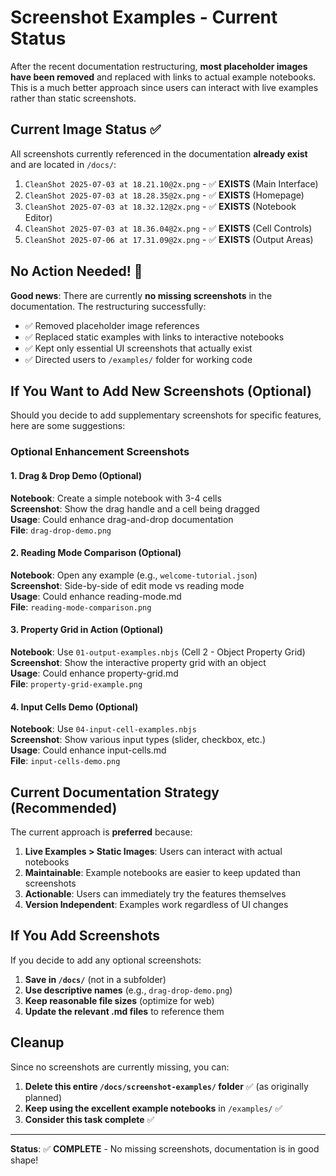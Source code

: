 # Screenshot Examples - Current Status

After the recent documentation restructuring, **most placeholder images have been removed** and replaced with links to actual example notebooks. This is a much better approach since users can interact with live examples rather than static screenshots.

## Current Image Status ✅

All screenshots currently referenced in the documentation **already exist** and are located in `/docs/`:

1. `CleanShot 2025-07-03 at 18.21.10@2x.png` - ✅ **EXISTS** (Main Interface)
2. `CleanShot 2025-07-03 at 18.28.35@2x.png` - ✅ **EXISTS** (Homepage)  
3. `CleanShot 2025-07-03 at 18.32.12@2x.png` - ✅ **EXISTS** (Notebook Editor)
4. `CleanShot 2025-07-03 at 18.36.04@2x.png` - ✅ **EXISTS** (Cell Controls)
5. `CleanShot 2025-07-06 at 17.31.09@2x.png` - ✅ **EXISTS** (Output Areas)

## No Action Needed! 🎉

**Good news**: There are currently **no missing screenshots** in the documentation. The restructuring successfully:

- ✅ Removed placeholder image references
- ✅ Replaced static examples with links to interactive notebooks  
- ✅ Kept only essential UI screenshots that actually exist
- ✅ Directed users to `/examples/` folder for working code

## If You Want to Add New Screenshots (Optional)

Should you decide to add supplementary screenshots for specific features, here are some suggestions:

### Optional Enhancement Screenshots

#### 1. **Drag & Drop Demo** (Optional)
**Notebook**: Create a simple notebook with 3-4 cells  
**Screenshot**: Show the drag handle and a cell being dragged  
**Usage**: Could enhance drag-and-drop documentation  
**File**: `drag-drop-demo.png`

#### 2. **Reading Mode Comparison** (Optional)  
**Notebook**: Open any example (e.g., `welcome-tutorial.json`)  
**Screenshot**: Side-by-side of edit mode vs reading mode  
**Usage**: Could enhance reading-mode.md  
**File**: `reading-mode-comparison.png`

#### 3. **Property Grid in Action** (Optional)
**Notebook**: Use `01-output-examples.nbjs` (Cell 2 - Object Property Grid)  
**Screenshot**: Show the interactive property grid with an object  
**Usage**: Could enhance property-grid.md  
**File**: `property-grid-example.png`

#### 4. **Input Cells Demo** (Optional)
**Notebook**: Use `04-input-cell-examples.nbjs`  
**Screenshot**: Show various input types (slider, checkbox, etc.)  
**Usage**: Could enhance input-cells.md  
**File**: `input-cells-demo.png`

## Current Documentation Strategy (Recommended)

The current approach is **preferred** because:

1. **Live Examples > Static Images**: Users can interact with actual notebooks
2. **Maintainable**: Example notebooks are easier to keep updated than screenshots
3. **Actionable**: Users can immediately try the features themselves
4. **Version Independent**: Examples work regardless of UI changes

## If You Add Screenshots

If you decide to add any optional screenshots:

1. **Save in `/docs/`** (not in a subfolder)
2. **Use descriptive names** (e.g., `drag-drop-demo.png`)
3. **Keep reasonable file sizes** (optimize for web)
4. **Update the relevant .md files** to reference them

## Cleanup

Since no screenshots are currently missing, you can:

1. **Delete this entire `/docs/screenshot-examples/` folder** ✅ (as originally planned)
2. **Keep using the excellent example notebooks** in `/examples/` ✅
3. **Consider this task complete** ✅

---

**Status**: ✅ **COMPLETE** - No missing screenshots, documentation is in good shape!
